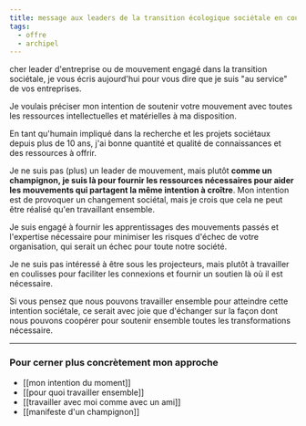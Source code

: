 ```yaml
---
title: message aux leaders de la transition écologique sociétale en cours
tags:
  - offre
  - archipel
---
```

cher leader d'entreprise ou de mouvement engagé dans la transition sociétale,
je vous écris aujourd'hui pour vous dire que je suis "au service" de vos entreprises.

Je voulais préciser mon intention de soutenir votre mouvement avec toutes les ressources intellectuelles et matérielles à ma disposition.

En tant qu'humain impliqué dans la recherche et les projets sociétaux depuis plus de 10 ans, j'ai bonne quantité et qualité de connaissances et des ressources à offrir.

Je ne suis pas (plus) un leader de mouvement, mais plutôt **comme un champignon, je suis là pour fournir les ressources nécessaires pour aider les mouvements qui partagent la même intention à croître**. Mon intention est de provoquer un changement sociétal, mais je crois que cela ne peut être réalisé qu'en travaillant ensemble.

Je suis engagé à fournir les apprentissages des mouvements passés et l'expertise nécessaire pour minimiser les risques d'échec de votre organisation, qui serait un échec pour toute notre société.

Je ne suis pas intéressé à être sous les projecteurs, mais plutôt à travailler en coulisses pour faciliter les connexions et fournir un soutien là où il est nécessaire.

Si vous pensez que nous pouvons travailler ensemble pour atteindre cette intention sociétale, ce serait avec joie que d'échanger sur la façon dont nous pouvons coopérer pour soutenir ensemble toutes les transformations nécessaire.

---

### Pour cerner plus concrètement mon approche

- [[mon intention du moment]]
- [[pour quoi travailler ensemble]]
- [[travailler avec moi comme avec un ami]]
- [[manifeste d'un champignon]]